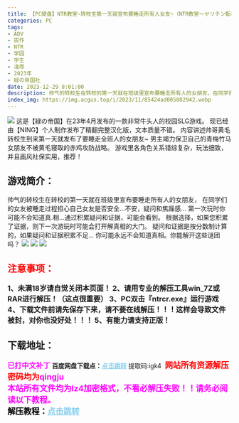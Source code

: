 ```yaml
---
title: 【PC硬盘】NTR教室~转校生第一天就宣布要睡走所有人女友~（NTR教室～ヤリチン転校生は僕の彼女をオナホコレクションに加えたい～） v1.002
categories: PC
tags:
- ADV
- 拔作
- NTR
- 学园
- 学生
- 凌辱
- 2023年
- 緑の帝国社
date: 2023-12-29 8:01:00
description: 帅气的转校生在转校的第一天就在班级里宣布要睡走所有人的女朋友，在同学们的女友被睡走过程担心自己女友是否安全…不安，疑问和焦躁感…第一次玩时你可能不会知道真.相…通过积累疑问和证据，可能会看到。根据选择，如果您积累了证据，则下一次游玩时可能会打开解真相的大门。
index_img: https://img.acgus.top/i/2023/11/85424ad005082942.webp
---
```

![](https://img.acgus.top/i/2023/11/85424ad005082942.webp)
这是【緑の帝国】在23年4月发布的一款非常牛头人的校园SLG游戏。
现已经由【NING】个人制作发布了精翻完整汉化版，文本质量不错。
内容讲述帅哥黄毛转校生到来第一天就发布了要睡走全班人的女朋友~
男主竭力保卫自己的青梅竹马女朋友不被黄毛寝取的赤鸡攻防战略。
游戏里各角色关系错综复杂，玩法细致，并且画风社保实用，推荐！

## 游戏简介：
帅气的转校生在转校的第一天就在班级里宣布要睡走所有人的女朋友，
在同学们的女友被睡走过程担心自己女友是否安全…不安，疑问和焦躁感…
第一次玩时你可能不会知道真.相…通过积累疑问和证据，可能会看到。
根据选择，如果您积累了证据，则下一次游玩时可能会打开解真相的大门。
疑问和证据是按分数制计算的，如果疑问和证据积累不足…
你可能永远不会知道真相。你能解开这些谜团吗？
![](https://img.acgus.top/i/2023/11/ab613f34d6082951.webp)
![](https://img.acgus.top/i/2023/11/4f12d8a14d082948.webp)
![](https://img.acgus.top/i/2023/11/31d8666626082945.webp)





## <font color=#FF0000 >注意事项：</font>
<font size=3><b>1、未满18岁请自觉关闭本页面！
2、请用专业的解压工具win_7Z或RAR进行解压！（这点很重要）
3、PC双击『ntrcr.exe』运行游戏
4、下载文件前请先保存下来，请不要在线解压！！！这样会导致文件被封，对你也没好处！！！
5、有能力请支持正版！</b></font>

## 下载地址：
<font color=#FF00FF size=3><b>已打中文补丁</b></font>
<b>百度网盘下载点：</b><a href="https://pan.baidu.com/s/1XnCJkftW_OxzJHBBIsjGcg?pwd=igk4" style="color: #87CEEB;"><b>点击跳转</b></a> 提取码:igk4
<a style="padding: 0" href="https://post.qingju.org/AD/"><img style="max-width:100%" src="https://img.acgus.top/i/2024/07/478f689b8021d8d499ab43d21acf137a.gif" alt=""></a>
<b><font color=#FF0000 size=4>网站所有资源解压密码均为</b></font><b><font color=#FF00FF size=4>qingju</font><font color=#FF0000 ></font></b><br><b><font color=#FF00FF size=4>本站所有文件均为lz4加密格式，不看必解压失败！！请务必阅读以下教程。</b></font><br><b><font color=#000 size=4>解压教程：</b><a href="https://post.qingju.org/tutorial/000/" style="color: #87CEEB;"><b>点击跳转</b></a>
